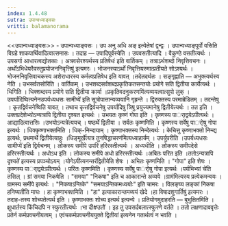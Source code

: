 ```yaml
---
index: 1.4.48
sutra: उपान्वध्याङ्वसः
vritti: balamanorama
---
```


<<उपान्वध्याङ्वसः>> - उपान्वध्याङ्वसः । उप अनु अधि अङ् इत्येतेषां द्वन्द्वः । उपान्वध्याङ्पूर्वो वसिति विग्रहे शाकपार्थिवादित्वात्समासः । तदाह — उपादिपूर्वस्येति । उपवसतीत्यादि । वैकुण्ठे वसतीत्यर्थः । उपसर्गा आधारत्वद्योतकाः । अत्रवसेरश्यर्थस्य प्रतिषेधः॑ इति वार्तिकम् । तत्राऽर्थशब्दो निवृत्तिवचनः ।अर्थोऽभिधेयरैवस्तुप्रयोजननिवृत्तिषु॑ इत्यमरः । भोजनस्याऽर्थो निवृत्तियस्मात्प्रतीयते सोऽश्यर्थः । भोजननिवृत्तिवाचकस्य अशेराधारस्य कर्मत्वप्रतिषेध इति यावत् ।तदेतदर्थतः । सङ्गृह्णाति — अभुक्त्यर्थस्य नेति । उभसर्वतसोरिति । वार्तिकम् । उभशब्दसर्वशब्दप्रकृतिकतसन्तयोः प्रयोगे सति द्वितीया कार्येत्यर्थः । धिगिति । धिक्शब्दस्य प्रयोगे सति द्वितीया कार्या ।प्रकृतिवदनुकरणमि॑त्यव्ययत्वात्सुपो लुक् । उपर्यादिष्वित्यनेनउपर्यध्यधसः सामीप्ये॑ इति सूत्रोपात्तान्यव्ययानि गृह्रन्ते । द्विरुक्तस्य परमाम्रेडितम् । तदन्तेषु । कृतद्विर्वचनेष्विति यावत् । तथाच कृत्तद्विर्वचनेषु उपर्यादिषु त्रिषु प्रयुज्यमानेषु द्वितीयेत्यर्थः । तत इति । उक्तप्रदेशेभ्योऽन्यत्रापि द्वितीया दृश्यत इत्यर्थः । उभयतः कृष्णं गोपा इति । कृष्णस्य पार्ाद्वयेऽपीत्यर्थः । आद्यादित्वात्तसिः ।उभयोऽन्यत्रे॑त्ययच् । षष्ठर्थे द्वितीया । सर्वतः कृष्णमिति । कृष्णस्य सर्वेषु पार्ोषु गोपा इत्यर्थः । धिक्कृष्णाभक्तमिति । धिक्-निन्दायाम् । कृष्णाभक्तस्य निन्देत्यर्थः । केचित्तु कृष्णाभक्तो निन्द्य इत्यर्थः, प्रथमार्थे द्वितीयेत्याहुः ।धिङ्मूर्खे॑त्यत्र तुनषिद्धाचरण॑मित्यध्याहार्यम् । उपर्युपरीति ।उपर्यध्यधसः सामीप्ये॑ इति द्विर्वचनम् । लोकस्य समीपे उपरि हरिरस्तीत्यर्थः । अध्यधीति । लोकस्य समीपदेसे हरिरस्तीत्यर्थः । अधोऽध इति । लोकस्य समीपे अधो हरिरस्तीत्यर्थः ।अबितः परित इति ।ततोऽन्यत्रापि दृश्यते॑ इत्यस्य प्रपञ्चोऽयम् ।योगेऽपी॑त्यनन्तरंद्वितीये॑ति शेषः । अभितः कृष्णमिति । "गोपा" इति शेषः । कृष्णस्य पार्ाद्वयेऽपीत्यर्थः । परितः कृष्णमिति । कृष्णस्य सर्वेषु पार्ोषु गोपा इत्यर्थः ।पर्यभिभ्यां चे॑ति तसिल् । ग्रां समया निकषेति । "समया" "निकषा" इति च आकारान्ते अव्यये ।ग्राम॑मित्यस्य प्रत्येकमन्वयः । ग्रामस्य समीपे इत्यर्थः । "निकषाऽन्तिके" "समयाऽन्तिकमध्ययोः" इति चामरः । विलङ्घ्य लङ्कां निकषा हनिष्यती॑ति माघः । हा कृष्णाभक्तमिति । "हा" इत्याकारान्तमव्ययं खेदे ।हा विषादशुगार्तिषु॑ इत्यमरः । तदाह-तस्य शोच्यतेत्यर्थ इति । कृष्णाभक्तः शोच्य इत्यर्थ इत्यन्ये । प्रतियोगमुदाहरति — बुभुक्षितमिति । क्षुधार्तस्य किंचिदपि न स्फुरतीत्यर्थः ।भा दी#उतौ॑ । इह तु उपसर्दबलात्स्फुरणे वर्तते । ततो लक्षणादाववृत्तेः प्रतेर्न कर्मप्रवचनीयत्वम् । एवंचकर्मप्रवचनीययुक्ते द्वितीया॑ इत्यनेन गतार्थत्वं न भवति ।